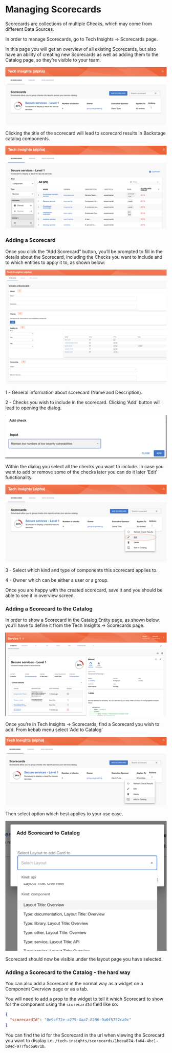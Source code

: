 
# Managing Scorecards

Scorecards are collections of multiple Checks, which may come from different Data Sources.

In order to manage Scorecards, go to Tech Insights → Scorecards page.

In this page you will get an overview of all existing Scorecards, but also have an ability of creating new Scorecards as well as adding them to the Catalog page, so they’re visible to your team.

![Scorecard overview](./scorecard-overview.png)

Clicking the title of the scorecard will lead to scorecard results in Backstage catalog components.

![Scorecard catalog](./scorecard-result.png)

### Adding a Scorecard

Once you click the “Add Scorecard” button, you’ll be prompted to fill in the details about the Scorecard, including the Checks you want to include and to which entities to apply it to, as shown below:

![Create Scorecard](./create-scorecard.png)

1 - General information about scorecard (Name and Description).

2 - Checks you wish to include in the scorecard. Clicking ‘Add’ button will lead to opening the dialog.

![Add check](./add-check.png)

Within the dialog you select all the checks you want to include. In case you want to add or remove some of the checks later you can do it later ‘Edit’ functionality.

![Edit Scorecard](./edit-scorecard.png)

3 - Select which kind and type of components this scorecard applies to.

4 - Owner which can be either a user or a group.

Once you are happy with the created scorecard, save it and you should be able to see it in overview screen.

### Adding a Scorecard to the Catalog

In order to show a Scorecard in the Catalog Entity page, as shown below, you’ll have to define it from the Tech Insights → Scorecards page.

![Scorecard Catalog](./scorecard-catalog.png)

Once you’re in Tech Insights → Scorecards, find a Scorecard you wish to add. From kebab menu select ‘Add to Catalog’

![Add Scorecard to catalog](./add-to-catalog-scorecard.png)

Then select option which best applies to your use case.

![Add Scorecard](./add-scorecard-to-catalog.png)

Scorecard should now be visible under the layout page you have selected.


### Adding a Scorecard to the Catalog - the hard way

You can also add a Scorecard in the normal way as a widget on a Component Overview page or as a tab. 

You will need to add a prop to the widget to tell it which Scorecard to show for the component using the `scorecardId` field like so:

```json
{
  "scorecardId": "0e9cf72e-a279-4aa7-8296-9a0f5752ca9c"
}
```
You can find the id for the Scorecard in the url when viewing the Scorecard you want to display i.e. `/tech-insights/scorecards/1beea874-fa64-4bc1-b04d-977f8c6a071b`. 
